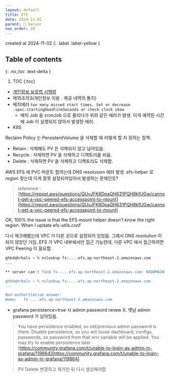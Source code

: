 ```yaml
---
layout: default
title: ETC
date: 2024-11-02
parent: 📌 Server
nav_order: 20
---
```


created at 2024-11-02
{: .label .label-yellow }

## Table of contents
{: .no_toc .text-delta }

1. TOC
{:toc}

* [개인정보 보호법 시행령](https://www.law.go.kr/법령/개인정보보호법시행령)
* 제15조의3(개인정보 이용ㆍ제공 내역의 통지)
* 배치에러 `too many missed start times. Set or decrease .spec.startingDeadlineSeconds or check clock skew`
  * 배치 Job 을 cronJob 으로 돌리다가 위와 같은 에러가 발생. 이게 예약된 시간에 Job 이 실행되지 않아서 발생한 에러.
* K8S

Reclaim Policy 는 PersistentVolume 을 삭제할 때 어떻게 할 지 정하는 정책.
* Retain : 삭제해도 PV 은 삭제되지 않고 남아있음.
* Recycle : 삭제하면 PV 을 삭제하고 디렉토리를 비움.
* Delete : 삭제하면 PV 을 삭제하고 디렉토리도 삭제함.

AWS EFS 에 PVC 마운트 할려는데 DNS resolusion 에러 발생. efs-helper 로 region 찾는데 이게 잘못 설정되어있어서 발생하는 문제인듯? 
> reference : [https://repost.aws/questions/QUvJFK8DpaQH631PQH8kfUGw/cannot-get-a-vpc-peered-efs-accesspoint-to-mount](https://repost.aws/questions/QUvJFK8DpaQH631PQH8kfUGw/cannot-get-a-vpc-peered-efs-accesspoint-to-mount)

OK, 100% the issue is that the EFS mount helper doesn't know the right region. When I update efs-utils.conf

다시 체크해봤는데 VPC 가 다른 곳으로 설정되어 있었음. 그래서 DNS resolution 이 되지 않았던 거임. EFS 가 VPC 내부에서만 접근 가능한데, 다른 VPC 에서 접근하려면 VPC Peering 이 필요함.

```bash
ghkdqhrbals ~ % nslookup fs-....efs.ap-northeast-2.amazonaws.com
...

** server can't find fs-....efs.ap-northeast-2.amazonaws.com: NXDOMAIN

ghkdqhrbals ~ % nslookup fs-....efs.ap-northeast-2.amazonaws.com 
...

Non-authoritative answer:
Name:	fs-....efs.ap-northeast-2.amazonaws.com
```


* grafana persistence=true 시 admin password renew X. 옛날 admin password 가 남아있음.
> You have persistence enabled, so old/previous admin password is there. Disable persistence, so you will loose dashboard, configs, passwords, so password from that env variable will be applied. You may try to enable persistence later.
[https://community.grafana.com/t/unable-to-login-as-admin-in-grafana/119864](https://community.grafana.com/t/unable-to-login-as-admin-in-grafana/119864)
> 
> PV Delete 변경하고 제거한 뒤 다시 생성해야함

